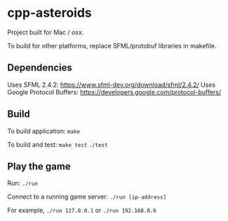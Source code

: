 # cpp-asteroids

Project built for Mac / osx.

To build for other platforms, replace SFML/protobuf libraries in makefile.

## Dependencies
Uses SFML 2.4.2: https://www.sfml-dev.org/download/sfml/2.4.2/
Uses Google Protocol Buffers: https://developers.google.com/protocol-buffers/

## Build
To build application:
`make`

To build and test:
`make test`
`./test`

## Play the game
Run:
`./run`

Connect to a running game server:
`./run [ip-address]`

For example, `./run 127.0.0.1` or `./run 192.168.0.6`